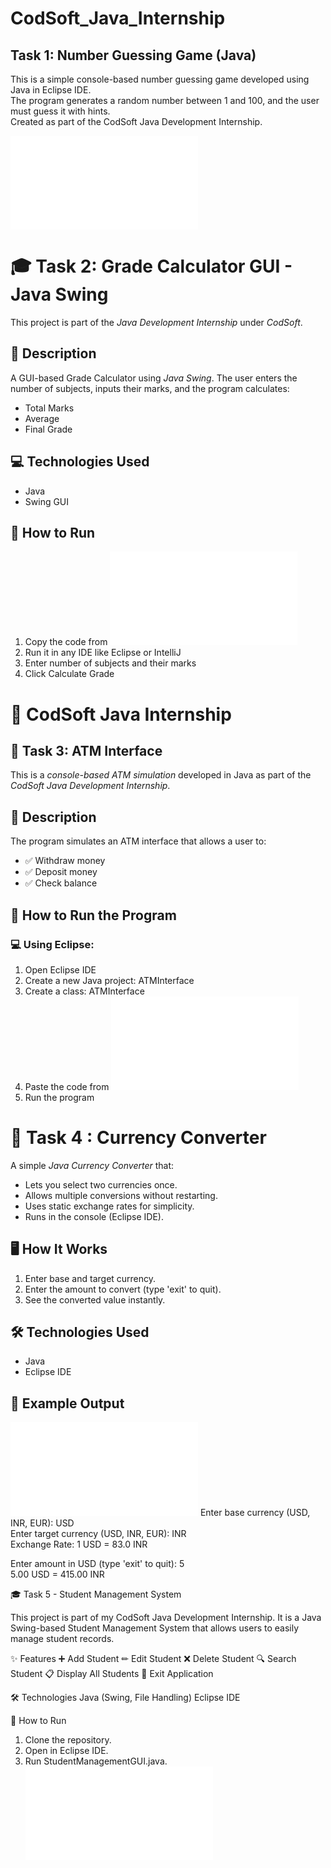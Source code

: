 # CodSoft_Java_Internship

## Task 1: Number Guessing Game (Java)

This is a simple console-based number guessing game developed using Java in Eclipse IDE.  
The program generates a random number between 1 and 100, and the user must guess it with hints.  
Created as part of the CodSoft Java Development Internship.

![Output](NumberGuessGame.java)

# 🎓 Task 2: Grade Calculator GUI - Java Swing

This project is part of the *Java Development Internship* under *CodSoft*.

## 📌 Description
A GUI-based Grade Calculator using *Java Swing*. The user enters the number of subjects, inputs their marks, and the program calculates:
- Total Marks
- Average
- Final Grade

## 💻 Technologies Used
- Java
- Swing GUI

## 🚀 How to Run
1. Copy the code from ![Output](GradeCalculatorGUI.java)
2. Run it in any IDE like Eclipse or IntelliJ
3. Enter number of subjects and their marks
4. Click Calculate Grade

# 🔐 CodSoft Java Internship

## 💼 Task 3: ATM Interface

This is a *console-based ATM simulation* developed in Java as part of the *CodSoft Java Development Internship*.

## 📌 Description

The program simulates an ATM interface that allows a user to:

- ✅ Withdraw money
- ✅ Deposit money
- ✅ Check balance

## 🚀 How to Run the Program

### 💻 Using Eclipse:

1. Open Eclipse IDE
2. Create a new Java project: ATMInterface
3. Create a class: ATMInterface
4. Paste the code from ![Output](ATMInterface.java)
5. Run the program

# 💱 Task 4 : Currency Converter

A simple *Java Currency Converter* that:
- Lets you select two currencies once.
- Allows multiple conversions without restarting.
- Uses static exchange rates for simplicity.
- Runs in the console (Eclipse IDE).

## 🖥 How It Works
1. Enter base and target currency.
2. Enter the amount to convert (type 'exit' to quit).
3. See the converted value instantly.

## 🛠 Technologies Used
- Java
- Eclipse IDE

## 📌 Example Output
![Output](CurrencyConverter.java)
Enter base currency (USD, INR, EUR): USD  
Enter target currency (USD, INR, EUR): INR  
Exchange Rate: 1 USD = 83.0 INR  

Enter amount in USD (type 'exit' to quit): 5  
5.00 USD = 415.00 INR  

🎓 Task 5 - Student Management System

This project is part of my CodSoft Java Development Internship.
It is a Java Swing-based Student Management System that allows users to easily manage student records.

✨ Features
➕ Add Student
✏ Edit Student
❌ Delete Student
🔍 Search Student
📋 Display All Students
🚪 Exit Application

🛠 Technologies
Java (Swing, File Handling)
Eclipse IDE

🚀 How to Run
1. Clone the repository.
2. Open in Eclipse IDE.
3. Run StudentManagementGUI.java.
![Output](StudentManagementGUI.java)




